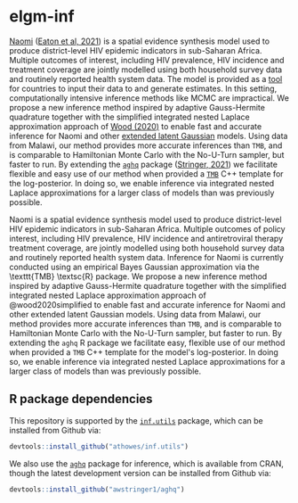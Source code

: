 # elgm-inf

[Naomi](https://github.com/mrc-ide/naomi) ([Eaton et al, 2021](https://onlinelibrary.wiley.com/doi/10.1002/jia2.25788)) is a spatial evidence synthesis model used to produce district-level HIV epidemic indicators in sub-Saharan Africa.
Multiple outcomes of interest, including HIV prevalence, HIV incidence and treatment coverage are jointly modelled using both household survey data and routinely reported health system data.
The model is provided as a [tool](https://naomi.unaids.org/) for countries to input their data to and generate estimates.
In this setting, computationally intensive inference methods like MCMC are impractical.
We propose a new inference method inspired by adaptive Gauss-Hermite quadrature together with the simplified integrated nested Laplace approximation approach of [Wood (2020)](https://academic.oup.com/biomet/article/107/1/223/5572662) to enable fast and accurate inference for Naomi and other [extended latent Gaussian](https://www.tandfonline.com/doi/full/10.1080/10618600.2022.2099403) models.
Using data from Malawi, our method provides more accurate inferences than `TMB`, and is comparable to Hamiltonian Monte Carlo with the No-U-Turn sampler, but faster to run.
By extending the [`aghq`](https://github.com/awstringer1/aghq) package ([Stringer, 2021](https://arxiv.org/abs/2101.04468)) we facilitate flexible and easy use of our method when provided a [`TMB`](https://kaskr.github.io/adcomp/_book/Introduction.html) C++ template for the log-posterior.
In doing so, we enable inference via integrated nested Laplace approximations for a larger class of models than was previously possible.

Naomi is a spatial evidence synthesis model used to produce district-level HIV epidemic indicators in sub-Saharan Africa. Multiple outcomes of policy interest, including HIV prevalence, HIV incidence and antiretroviral therapy treatment coverage, are jointly modelled using both household survey data and routinely reported health system data. Inference for Naomi is currently conducted using an empirical Bayes Gaussian approximation via the \texttt{TMB} \textsc{R} package. We propose a new inference method inspired by adaptive Gauss-Hermite quadrature together with the simplified integrated nested Laplace approximation approach of @wood2020simplified to enable fast and accurate inference for Naomi and other extended latent Gaussian models. Using data from Malawi, our method provides more accurate inferences than `TMB`, and is comparable to Hamiltonian Monte Carlo with the No-U-Turn sampler, but faster to run. By extending the `aghq` R package we facilitate easy, flexible use of our method when provided a `TMB` C++ template for the model's log-posterior. In doing so, we enable inference via integrated nested Laplace approximations for a larger class of models than was previously possible.

## R package dependencies

This repository is supported by the [`inf.utils`](https://github.com/athowes/inf.utils) package, which can be installed from Github via:

```r
devtools::install_github("athowes/inf.utils")
```

We also use the [`aghq`](https://github.com/awstringer1/aghq) package for inference, which is available from CRAN, though the latest development version can be installed from Github via:

```r
devtools::install_github("awstringer1/aghq")
```
